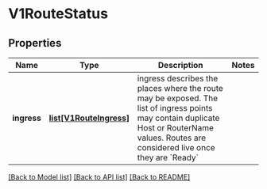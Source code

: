 # V1RouteStatus

## Properties
Name | Type | Description | Notes
------------ | ------------- | ------------- | -------------
**ingress** | [**list[V1RouteIngress]**](V1RouteIngress.md) | ingress describes the places where the route may be exposed. The list of ingress points may contain duplicate Host or RouterName values. Routes are considered live once they are &#x60;Ready&#x60; | 

[[Back to Model list]](../README.md#documentation-for-models) [[Back to API list]](../README.md#documentation-for-api-endpoints) [[Back to README]](../README.md)


